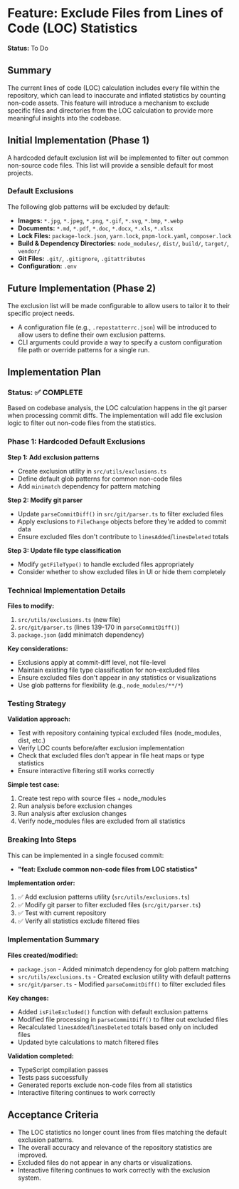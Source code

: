 # Feature: Exclude Files from Lines of Code (LOC) Statistics

**Status:** To Do

## Summary

The current lines of code (LOC) calculation includes every file within the repository, which can lead to inaccurate and inflated statistics by counting non-code assets. This feature will introduce a mechanism to exclude specific files and directories from the LOC calculation to provide more meaningful insights into the codebase.

## Initial Implementation (Phase 1)

A hardcoded default exclusion list will be implemented to filter out common non-source code files. This list will provide a sensible default for most projects.

### Default Exclusions

The following glob patterns will be excluded by default:

- **Images:** `*.jpg`, `*.jpeg`, `*.png`, `*.gif`, `*.svg`, `*.bmp`, `*.webp`
- **Documents:** `*.md`, `*.pdf`, `*.doc`, `*.docx`, `*.xls`, `*.xlsx`
- **Lock Files:** `package-lock.json`, `yarn.lock`, `pnpm-lock.yaml`, `composer.lock`
- **Build & Dependency Directories:** `node_modules/`, `dist/`, `build/`, `target/`, `vendor/`
- **Git Files:** `.git/`, `.gitignore`, `.gitattributes`
- **Configuration:** `.env`

## Future Implementation (Phase 2)

The exclusion list will be made configurable to allow users to tailor it to their specific project needs.

- A configuration file (e.g., `.repostatterrc.json`) will be introduced to allow users to define their own exclusion patterns.
- CLI arguments could provide a way to specify a custom configuration file path or override patterns for a single run.

## Implementation Plan

### Status: ✅ COMPLETE

Based on codebase analysis, the LOC calculation happens in the git parser when processing commit diffs. The implementation will add file exclusion logic to filter out non-code files from the statistics.

### Phase 1: Hardcoded Default Exclusions

**Step 1: Add exclusion patterns**
- Create exclusion utility in `src/utils/exclusions.ts`
- Define default glob patterns for common non-code files
- Add `minimatch` dependency for pattern matching

**Step 2: Modify git parser**
- Update `parseCommitDiff()` in `src/git/parser.ts` to filter excluded files
- Apply exclusions to `FileChange` objects before they're added to commit data
- Ensure excluded files don't contribute to `linesAdded`/`linesDeleted` totals

**Step 3: Update file type classification**
- Modify `getFileType()` to handle excluded files appropriately
- Consider whether to show excluded files in UI or hide them completely

### Technical Implementation Details

**Files to modify:**
1. `src/utils/exclusions.ts` (new file)
2. `src/git/parser.ts` (lines 139-170 in `parseCommitDiff()`)
3. `package.json` (add minimatch dependency)

**Key considerations:**
- Exclusions apply at commit-diff level, not file-level
- Maintain existing file type classification for non-excluded files
- Ensure excluded files don't appear in any statistics or visualizations
- Use glob patterns for flexibility (e.g., `node_modules/**/*`)

### Testing Strategy

**Validation approach:**
- Test with repository containing typical excluded files (node_modules, dist, etc.)
- Verify LOC counts before/after exclusion implementation
- Check that excluded files don't appear in file heat maps or type statistics
- Ensure interactive filtering still works correctly

**Simple test case:**
1. Create test repo with source files + node_modules
2. Run analysis before exclusion changes
3. Run analysis after exclusion changes
4. Verify node_modules files are excluded from all statistics

### Breaking Into Steps

This can be implemented in a single focused commit:
- **"feat: Exclude common non-code files from LOC statistics"**

**Implementation order:**
1. ✅ Add exclusion patterns utility (`src/utils/exclusions.ts`)
2. ✅ Modify git parser to filter excluded files (`src/git/parser.ts`)
3. ✅ Test with current repository
4. ✅ Verify all statistics exclude filtered files

### Implementation Summary

**Files created/modified:**
- `package.json` - Added minimatch dependency for glob pattern matching
- `src/utils/exclusions.ts` - Created exclusion utility with default patterns
- `src/git/parser.ts` - Modified `parseCommitDiff()` to filter excluded files

**Key changes:**
- Added `isFileExcluded()` function with default exclusion patterns
- Modified file processing in `parseCommitDiff()` to filter out excluded files
- Recalculated `linesAdded`/`linesDeleted` totals based only on included files
- Updated byte calculations to match filtered files

**Validation completed:**
- TypeScript compilation passes
- Tests pass successfully
- Generated reports exclude non-code files from all statistics
- Interactive filtering continues to work correctly

## Acceptance Criteria

- The LOC statistics no longer count lines from files matching the default exclusion patterns.
- The overall accuracy and relevance of the repository statistics are improved.
- Excluded files do not appear in any charts or visualizations.
- Interactive filtering continues to work correctly with the exclusion system.
